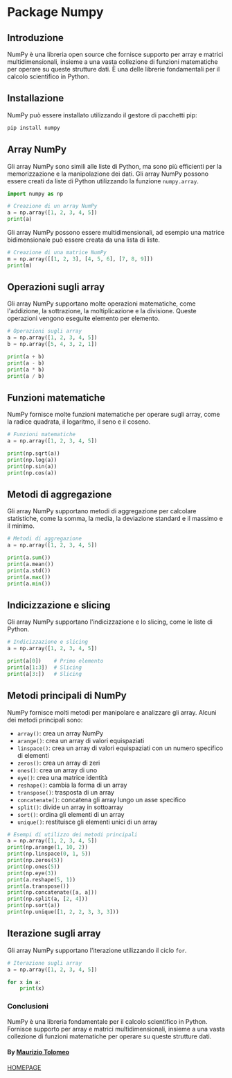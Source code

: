 # Package Numpy

## Introduzione

NumPy è una libreria open source che fornisce supporto per array e matrici multidimensionali, insieme a una vasta collezione di funzioni matematiche per operare su queste strutture dati. È una delle librerie fondamentali per il calcolo scientifico in Python.

## Installazione

NumPy può essere installato utilizzando il gestore di pacchetti pip:

```bash
pip install numpy
```

## Array NumPy

Gli array NumPy sono simili alle liste di Python, ma sono più efficienti per la memorizzazione e la manipolazione dei dati. Gli array NumPy possono essere creati da liste di Python utilizzando la funzione `numpy.array`.

```python
import numpy as np

# Creazione di un array NumPy
a = np.array([1, 2, 3, 4, 5])
print(a)
```

Gli array NumPy possono essere multidimensionali, ad esempio una matrice bidimensionale può essere creata da una lista di liste.

```python
# Creazione di una matrice NumPy
m = np.array([[1, 2, 3], [4, 5, 6], [7, 8, 9]])
print(m)
```

## Operazioni sugli array

Gli array NumPy supportano molte operazioni matematiche, come l'addizione, la sottrazione, la moltiplicazione e la divisione. Queste operazioni vengono eseguite elemento per elemento.

```python
# Operazioni sugli array
a = np.array([1, 2, 3, 4, 5])
b = np.array([5, 4, 3, 2, 1])

print(a + b)
print(a - b)
print(a * b)
print(a / b)
```

## Funzioni matematiche

NumPy fornisce molte funzioni matematiche per operare sugli array, come la radice quadrata, il logaritmo, il seno e il coseno.

```python
# Funzioni matematiche
a = np.array([1, 2, 3, 4, 5])

print(np.sqrt(a))
print(np.log(a))
print(np.sin(a))
print(np.cos(a))
```

## Metodi di aggregazione

Gli array NumPy supportano metodi di aggregazione per calcolare statistiche, come la somma, la media, la deviazione standard e il massimo e il minimo.

```python
# Metodi di aggregazione
a = np.array([1, 2, 3, 4, 5])

print(a.sum())
print(a.mean())
print(a.std())
print(a.max())
print(a.min())
```

## Indicizzazione e slicing

Gli array NumPy supportano l'indicizzazione e lo slicing, come le liste di Python.

```python
# Indicizzazione e slicing
a = np.array([1, 2, 3, 4, 5])

print(a[0])    # Primo elemento
print(a[1:3])  # Slicing
print(a[3:])   # Slicing
```

## Metodi principali di NumPy

NumPy fornisce molti metodi per manipolare e analizzare gli array. Alcuni dei metodi principali sono:

- `array()`: crea un array NumPy
- `arange()`: crea un array di valori equispaziati
- `linspace()`: crea un array di valori equispaziati con un numero specifico di elementi
- `zeros()`: crea un array di zeri
- `ones()`: crea un array di uno
- `eye()`: crea una matrice identità
- `reshape()`: cambia la forma di un array
- `transpose()`: trasposta di un array
- `concatenate()`: concatena gli array lungo un asse specifico
- `split()`: divide un array in sottoarray
- `sort()`: ordina gli elementi di un array
- `unique()`: restituisce gli elementi unici di un array

```python
# Esempi di utilizzo dei metodi principali
a = np.array([1, 2, 3, 4, 5])
print(np.arange(1, 10, 2))
print(np.linspace(0, 1, 5))
print(np.zeros(5))
print(np.ones(5))
print(np.eye(3))
print(a.reshape(5, 1))
print(a.transpose())
print(np.concatenate([a, a]))
print(np.split(a, [2, 4]))
print(np.sort(a))
print(np.unique([1, 2, 2, 3, 3, 3]))
```

## Iterazione sugli array

Gli array NumPy supportano l'iterazione utilizzando il ciclo `for`.

```python
# Iterazione sugli array
a = np.array([1, 2, 3, 4, 5])

for x in a:
    print(x)
```

### Conclusioni

NumPy è una libreria fondamentale per il calcolo scientifico in Python. Fornisce supporto per array e matrici multidimensionali, insieme a una vasta collezione di funzioni matematiche per operare su queste strutture dati.

#### By [Maurizio Tolomeo](https://github.com/moris88)

[HOMEPAGE](https://moris88.github.io/formazione-python/)
